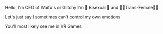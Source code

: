 
Hello, I'm CEO of Waifu's or Glitchy
I'm 💜 Bisexual 💙 and 🏳️‍⚧️Trans-Female🏳️‍⚧️

Let's just say I sometimes can't control my own emotions

You'll most likely see me in VR Games

